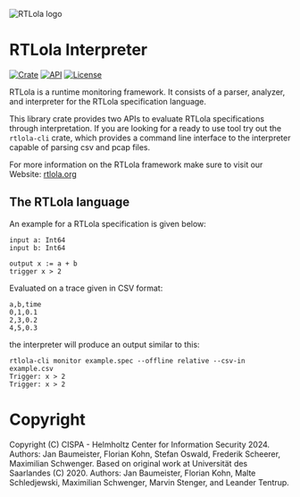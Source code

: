 ![RTLola logo](https://pages.cispa.de/rtlola/assets/img/logos/rtlola-logo-ultrawide-blue.png)
# RTLola Interpreter
[![Crate](https://img.shields.io/crates/v/rtlola-interpreter.svg)](https://crates.io/crates/rtlola-interpreter)
[![API](https://docs.rs/rtlola-interpreter/badge.svg)](https://docs.rs/rtlola-interpreter)
[![License](https://img.shields.io/crates/l/rtlola-interpreter)](https://crates.io/crates/rtlola-interpreter)

RTLola is a runtime monitoring framework. It consists of a parser, analyzer, and interpreter for the RTLola specification language.

This library crate provides two APIs to evaluate RTLola specifications through interpretation.
If you are looking for a ready to use tool try out the `rtlola-cli` crate, which provides a command line interface to the interpreter capable of parsing csv and pcap files.

For more information on the RTLola framework make sure to visit our Website:
[rtlola.org](https://rtlola.org "RTLola")

## The RTLola language

An example for a RTLola specification is given below:

```
input a: Int64
input b: Int64

output x := a + b
trigger x > 2
```

Evaluated on a trace given in CSV format:

```
a,b,time
0,1,0.1
2,3,0.2
4,5,0.3
```

the interpreter will produce an output similar to this:

```
rtlola-cli monitor example.spec --offline relative --csv-in example.csv 
Trigger: x > 2
Trigger: x > 2
```

# Copyright

Copyright (C) CISPA - Helmholtz Center for Information Security 2024.  Authors: Jan Baumeister, Florian Kohn, Stefan Oswald, Frederik Scheerer, Maximilian Schwenger.
Based on original work at Universität des Saarlandes (C) 2020.  Authors: Jan Baumeister, Florian Kohn, Malte Schledjewski, Maximilian Schwenger, Marvin Stenger, and Leander Tentrup.
